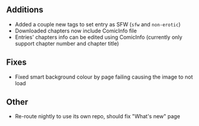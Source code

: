 <!-- Formatting
## Additions

## Changes

## Fixes

## Other
-->
## Additions
- Added a couple new tags to set entry as SFW (`sfw` and `non-erotic`)
- Downloaded chapters now include ComicInfo file
- Entries' chapters info can be edited using ComicInfo (currently only support chapter number and chapter title)

## Fixes
- Fixed smart background colour by page failing causing the image to not load

## Other
- Re-route nightly to use its own repo, should fix "What's new" page
